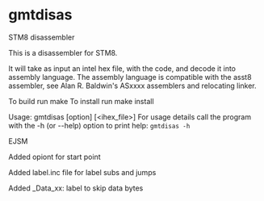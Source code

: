 # gmtdisas
STM8 disassembler

This is a disassembler for STM8.

It will take as input an intel hex file, with the code, and decode it into assembly language.
The assembly language is compatible with the asst8 assembler, see Alan R. Baldwin's ASxxxx assemblers and relocating linker.

To build run make
To install run make install

Usage: gmtdisas [option] [<ihex_file>]
For usage details call the program with the -h (or --help) option to print help:
  `gmtdisas -h`


EJSM

Added opiont for start point

Added label.inc file for label subs and jumps

Added _Data_xx: label to skip data bytes

